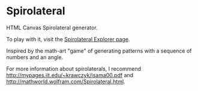# Spirolateral
HTML Canvas Spirolateral generator.

To play with it, visit the <a href="https://starstew.github.io/spirolateral/spirolateral_explorer.html">Spirolateral Explorer page</a>.

Inspired by the math-art "game" of generating patterns with a sequence of numbers and an angle.

For more information about spirolaterals, I recommend
<a href="http://mypages.iit.edu/~krawczyk/isama00.pdf">http://mypages.iit.edu/~krawczyk/isama00.pdf</a> and
<a href="http://mathworld.wolfram.com/Spirolateral.html">http://mathworld.wolfram.com/Spirolateral.html</a>.
